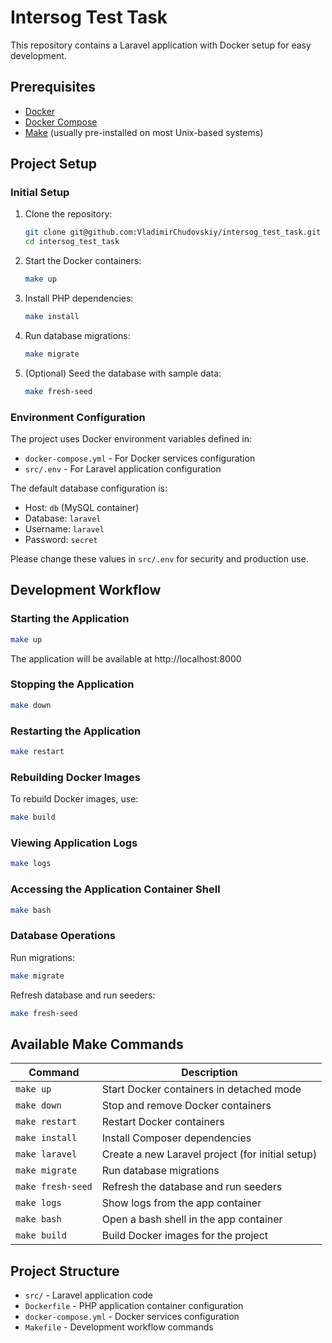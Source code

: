 # Intersog Test Task

This repository contains a Laravel application with Docker setup for easy development.

## Prerequisites

- [Docker](https://www.docker.com/get-started)
- [Docker Compose](https://docs.docker.com/compose/install/)
- [Make](https://www.gnu.org/software/make/) (usually pre-installed on most Unix-based systems)

## Project Setup

### Initial Setup

1. Clone the repository:
   ```bash
   git clone git@github.com:VladimirChudovskiy/intersog_test_task.git
   cd intersog_test_task
   ```

2. Start the Docker containers:
   ```bash
   make up
   ```

3. Install PHP dependencies:
   ```bash
   make install
   ```

4. Run database migrations:
   ```bash
   make migrate
   ```

5. (Optional) Seed the database with sample data:
   ```bash
   make fresh-seed
   ```

### Environment Configuration

The project uses Docker environment variables defined in:
- `docker-compose.yml` - For Docker services configuration
- `src/.env` - For Laravel application configuration

The default database configuration is:
- Host: `db` (MySQL container)
- Database: `laravel`
- Username: `laravel`
- Password: `secret`

Please change these values in `src/.env` for security and production use.

## Development Workflow

### Starting the Application

```bash
make up
```

The application will be available at http://localhost:8000

### Stopping the Application

```bash
make down
```

### Restarting the Application

```bash
make restart
```

### Rebuilding Docker Images

To rebuild Docker images, use:
```bash
make build
```

### Viewing Application Logs

```bash
make logs
```

### Accessing the Application Container Shell

```bash
make bash
```

### Database Operations

Run migrations:
```bash
make migrate
```

Refresh database and run seeders:
```bash
make fresh-seed
```

## Available Make Commands

| Command | Description |
|---------|-------------|
| `make up` | Start Docker containers in detached mode |
| `make down` | Stop and remove Docker containers |
| `make restart` | Restart Docker containers |
| `make install` | Install Composer dependencies |
| `make laravel` | Create a new Laravel project (for initial setup) |
| `make migrate` | Run database migrations |
| `make fresh-seed` | Refresh the database and run seeders |
| `make logs` | Show logs from the app container |
| `make bash` | Open a bash shell in the app container |
| `make build` | Build Docker images for the project |

## Project Structure

- `src/` - Laravel application code
- `Dockerfile` - PHP application container configuration
- `docker-compose.yml` - Docker services configuration
- `Makefile` - Development workflow commands
